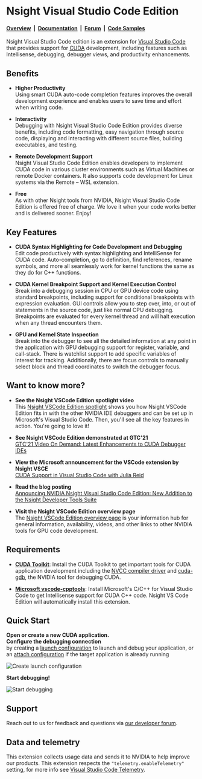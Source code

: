 # Nsight Visual Studio Code Edition

#### [Overview](https://developer.nvidia.com/nsight-visual-studio-code-edition)&nbsp;&nbsp;|&nbsp;&nbsp;[Documentation](https://docs.nvidia.com/nsight-visual-studio-code-edition/)&nbsp;&nbsp;|&nbsp;&nbsp;[Forum](https://forums.developer.nvidia.com/c/development-tools/nsight-vscode-edition)&nbsp;&nbsp;|&nbsp;&nbsp;[Code Samples](https://github.com/NVIDIA/cuda-samples)

Nsight Visual Studio Code edition is an extension for
[Visual Studio Code](https://code.visualstudio.com/) that
provides support for [CUDA](https://developer.nvidia.com/cuda-zone)
development, including features such as Intellisense, debugging, debugger views,
and productivity enhancements.

## Benefits

* **Higher Productivity**<br>
  Using smart CUDA auto-code completion features improves the overall
  development experience and enables users to save time and effort when writing
  code.

* **Interactivity**<br>
  Debugging with Nsight Visual Studio Code Edition provides diverse benefits,
  including code formatting, easy navigation through source code, displaying and
  interacting with different source files, building executables, and testing.

* **Remote Development Support**<br>
  Nsight Visual Studio Code Edition enables developers to implement CUDA code in
  various cluster environments such as Virtual Machines or remote Docker
  containers. It also supports code development for Linux systems via the Remote
  – WSL extension.

* **Free**<br>
  As with other Nsight tools from NVIDIA, Nsight Visual Studio Code Edition is
  offered free of charge.  We love it when your code works better and is
  delivered sooner. Enjoy!

## Key Features

* **CUDA Syntax Highlighting for Code Development and Debugging**<br>
  Edit code productively with syntax highlighting and IntelliSense for CUDA
  code.  Auto-completion, go to definition, find references, rename symbols, and
  more all seamlessly work for kernel functions the same as they do for C++
  functions.

* **CUDA Kernel Breakpoint Support and Kernel Execution Control**<br>
  Break into a debugging session in CPU or GPU device code using standard
  breakpoints, including support for conditional breakpoints with expression
  evaluation. GUI controls allow you to step over, into, or out of statements in
  the source code, just like normal CPU debugging. Breakpoints are evaluated for
  every kernel thread and will halt execution when any thread encounters them.

* **GPU and Kernel State Inspection**<br>
  Break into the debugger to see all the detailed information at any point in
  the application with GPU debugging support for register, variable, and
  call-stack. There is watchlist support to add specific variables of interest
  for tracking. Additionally, there are focus controls to manually select
  block and thread coordinates to switch the debugger
  focus.

## Want to know more?

* **See the Nsight VSCode Edition spotlight video**<br>
  This [Nsight VSCode Edition
  spotlight](https://www.youtube.com/watch?v=gN3XeFwZ4ng) shows you how Nsight
  VSCode Edition fits in with the other NVIDIA IDE debuggers and can be set up
  in Microsoft's Visual Studio Code.  Then, you'll see all the key features in
  action.  You're going to love it!

* **See Nsight VSCode Edition demonstrated at GTC'21**<br>
  [GTC'21 Video On Demand: Latest Enhancements to CUDA Debugger IDEs](https://gtc21.event.nvidia.com/media/Latest%20Enhancements%20to%20CUDA%20Debugger%20IDEs%20%5BS31884%5D/1_geie6h11)

* **View the Microsoft announcement for the VSCode extension by Nsight VSCE**<br>
  [CUDA Support in Visual Studio Code with Julia Reid](https://www.youtube.com/watch?v=l6PgYhiQr-I&list=PLReL099Y5nRcWPNnKO4cwxN5RJZl9A48P&index=4)

* **Read the blog posting**<br>
  [Announcing NVIDIA Nsight Visual Studio Code Edition: New Addition to the Nsight Developer Tools Suite](https://developer.nvidia.com/blog/announcing-nvidia-nsight-visual-studio-code-edition-new-addition-to-the-nsight-developer-tools-suite/)

* **Visit the Nsight VSCode Edition overview page**<br>
  The [Nsight VSCode Edition overview
  page](https://developer.nvidia.com/nsight-visual-studio-code-edition) is your
  information hub for general information, availability, videos, and other links
  to other NVIDIA tools for GPU code development.

## Requirements

* **[CUDA Toolkit](https://developer.nvidia.com/cuda-toolkit)**: Install the CUDA Toolkit to get important tools for
  CUDA application development including the
  [NVCC compiler driver](https://docs.nvidia.com/cuda/cuda-compiler-driver-nvcc/index.html) and
  [cuda-gdb](https://docs.nvidia.com/cuda/cuda-gdb/index.html), the NVIDIA tool for debugging CUDA.

* **[Microsoft vscode-cpptools](https://marketplace.visualstudio.com/items?itemName=ms-vscode.cpptools)**:
  Install Microsoft's C/C++ for Visual Studio Code to get Intellisense support for CUDA C++ code. 
  Nsight VS Code Edition will automatically install this extension.

## Quick Start

**Open or create a new CUDA application.** <br>
**Configure the debugging connection**<br>
 by creating a  [launch configuration](https://docs.nvidia.com/nsight-visual-studio-code-edition/cuda-debugger/index.html#walkthrough-create-launch-config) to launch and debug your application, or <br>
an [attach configuration](https://docs.nvidia.com/nsight-visual-studio-code-edition/cuda-debugger/index.html#walkthrough-attach-create-launch-config) if the target application is already running

![Create launch configuration](nsight-debug-config.gif)

**Start debugging!**

![Start debugging](nsight-debug.gif)

## Support
Reach out to us for feedback and questions via [our developer forum](https://forums.developer.nvidia.com/c/development-tools/nsight-vscode-edition/).

## Data and telemetry

This extension collects usage data and sends it to NVIDIA to help improve our products. This
extension respects the `"telemetry.enableTelemetry"` setting, for more info see
[Visual Studio Code Telemetry](https://code.visualstudio.com/docs/getstarted/telemetry).